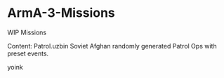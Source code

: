 # ArmA-3-Missions
WIP Missions


Content:
Patrol.uzbin    Soviet Afghan randomly generated Patrol Ops with preset events.


yoink

